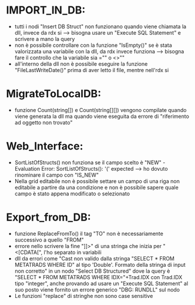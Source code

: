 # IMPORT_IN_DB:
- tutti i nodi "Insert DB Struct" non funzionano quando viene chiamata la dll, invece da rdx si --> bisogna usare un "Execute SQL Statement" e scrivere a mano la query
- non è possibile controllare con la funzione "IsEmpty()" se è stata valorizzata una variabile con la dll, da rdx invece funziona --> bisogna fare il controllo che la variabile sia ="" o <>""
- all'interno della dll non è possibile eseguire la funzione "FileLastWriteDate()" prima di aver letto il file, mentre nell'rdx si

# MigrateToLocalDB:
- funzione Count(string[]) e Count(string[][]) vengono compilate quando viene generata la dll ma quando viene eseguita da errore di "riferimento ad oggetto non trovato"

# Web_Interface:
- SortListOfStructs() non funziona se il campo scelto è "NEW" - Evaluation Error: SortListOfStructs(): '(' expected --> ho dovuto rinominare il campo con "IS_NEW"
- Nella grid editabile non è possibile settare un campo di una riga non editabile a partire da una condizione e non è possibile sapere quale campo è stato appena modificato o selezionato

# Export_from_DB:
- funzione ReplaceFromTo() il tag "TO" non è necessariamente successivo a quello "FROM"
- errore nello scrivere la fine "]]>" di una stringa che inizia per "<[CDATA[", l'ho separato in variabili
- dll da errori come  "Cast non valido dalla stringa "SELECT * FROM METATRADS WHERE ID" al tipo 'Double'. Formato della stringa di input non corretto" in un nodo "Select DB Structured" dove la query è "SELECT * FROM METATRADS WHERE IDX="+Trad.IDX con Trad.IDX tipo "integer", anche provando ad usare un "Execute SQL Statement" al suo posto viene fornito un errore generico "DBG: RUNDLL" sul nodo
- Le funzioni "replace" di stringhe non sono case sensitive